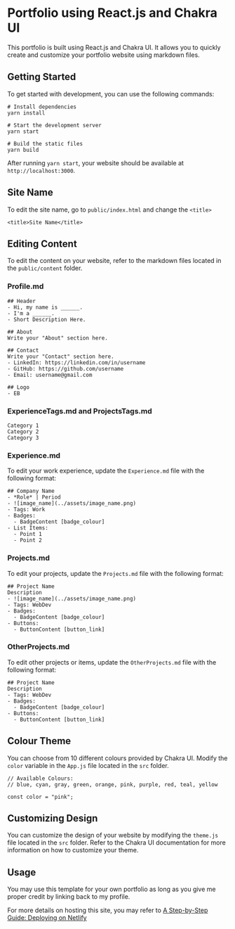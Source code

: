 # Portfolio using React.js and Chakra UI

This portfolio is built using React.js and Chakra UI. It allows you to quickly create and customize your portfolio website using markdown files.

## Getting Started

To get started with development, you can use the following commands:

```
# Install dependencies
yarn install

# Start the development server
yarn start

# Build the static files
yarn build
```

After running `yarn start`, your website should be available at `http://localhost:3000`.

## Site Name

To edit the site name, go to `public/index.html` and change the `<title>`

```
<title>Site Name</title>
```

## Editing Content

To edit the content on your website, refer to the markdown files located in the `public/content` folder.

### Profile.md

```
## Header
- Hi, my name is ______.
- I'm a ______.
- Short Description Here.

## About
Write your "About" section here.

## Contact
Write your "Contact" section here.
- LinkedIn: https://linkedin.com/in/username
- GitHub: https://github.com/username
- Email: username@gmail.com

## Logo
- EB
```

### ExperienceTags.md and ProjectsTags.md

```
Category 1
Category 2
Category 3
```

### Experience.md

To edit your work experience, update the `Experience.md` file with the following format:

```
## Company Name
- *Role* | Period
- ![image_name](../assets/image_name.png)
- Tags: Work
- Badges:
  - BadgeContent [badge_colour]
- List Items:
  - Point 1
  - Point 2
```

### Projects.md

To edit your projects, update the `Projects.md` file with the following format:

```
## Project Name
Description
- ![image_name](../assets/image_name.png)
- Tags: WebDev
- Badges:
  - BadgeContent [badge_colour]
- Buttons:
  - ButtonContent [button_link]
```

### OtherProjects.md

To edit other projects or items, update the `OtherProjects.md` file with the following format:

```
## Project Name
Description
- Tags: WebDev
- Badges:
  - BadgeContent [badge_colour]
- Buttons:
  - ButtonContent [button_link]
```

## Colour Theme

You can choose from 10 different colours provided by Chakra UI. Modify the `color` variable in the `App.js` file located in the `src` folder.

```
// Available Colours:
// blue, cyan, gray, green, orange, pink, purple, red, teal, yellow

const color = "pink";
```

## Customizing Design

You can customize the design of your website by modifying the `theme.js` file located in the `src` folder. Refer to the Chakra UI documentation for more information on how to customize your theme.

## Usage

You may use this template for your own portfolio as long as you give me proper credit by linking back to my profile.

For more details on hosting this site, you may refer to [A Step-by-Step Guide: Deploying on Netlify](https://www.netlify.com/blog/2016/09/29/a-step-by-step-guide-deploying-on-netlify/)

